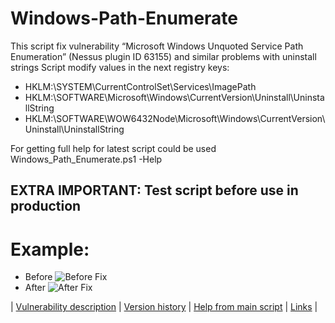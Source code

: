 # Windows-Path-Enumerate
This script fix vulnerability “Microsoft Windows Unquoted Service Path Enumeration” (Nessus plugin ID 63155) and similar problems with uninstall strings
Script modify values in the next registry keys: 
-   HKLM:\SYSTEM\CurrentControlSet\Services\ImagePath
-   HKLM:\SOFTWARE\Microsoft\Windows\CurrentVersion\Uninstall\UninstallString
-   HKLM:\SOFTWARE\WOW6432Node\Microsoft\Windows\CurrentVersion\Uninstall\UninstallString

For getting full help for latest script could be used Windows_Path_Enumerate.ps1 -Help


## EXTRA IMPORTANT: Test script before use in production

# Example:

   -  Before
![Before Fix](/Content/before_service_fix.png)
   -  After
![After Fix](/Content/after_service_fix.png)


| [Vulnerability description](https://github.com/VectorBCO/windows-path-enumerate/wiki) | [Version history](https://github.com/VectorBCO/windows-path-enumerate/wiki/Version-History) | [Help from main script](https://github.com/VectorBCO/windows-path-enumerate/wiki/Help) | [Links](https://github.com/VectorBCO/windows-path-enumerate/wiki/Links) |